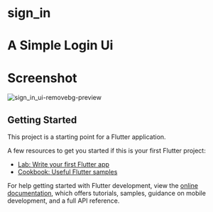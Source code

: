# sign_in

# A Simple Login Ui

# Screenshot

![sign_in_ui-removebg-preview](https://user-images.githubusercontent.com/80575917/178113753-e7bf89fb-b361-4305-8b73-aa05e330452d.png)


## Getting Started

This project is a starting point for a Flutter application.

A few resources to get you started if this is your first Flutter project:

- [Lab: Write your first Flutter app](https://docs.flutter.dev/get-started/codelab)
- [Cookbook: Useful Flutter samples](https://docs.flutter.dev/cookbook)

For help getting started with Flutter development, view the
[online documentation](https://docs.flutter.dev/), which offers tutorials,
samples, guidance on mobile development, and a full API reference.
